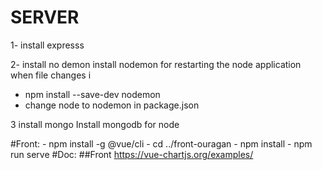 

# SERVER
1- install expresss

2- install no demon 
install nodemon for restarting the node application when file changes i

-   npm install --save-dev nodemon
-   change node to nodemon in package.json

3 install mongo
Install mongodb for node

#Front:
    - npm install -g @vue/cli
    - cd ../front-ouragan
    - npm install
    - npm run serve
#Doc:
##Front
 https://vue-chartjs.org/examples/

